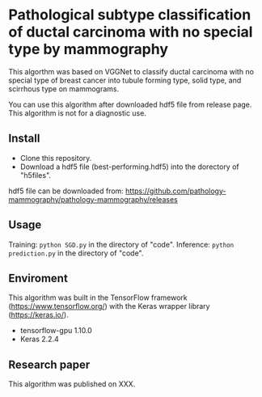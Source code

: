# Pathological subtype classification of ductal carcinoma with no special type by mammography
This algorthm was based on VGGNet to classify ductal carcinoma with no special type of breast cancer into tubule forming type, solid type, and scirrhous type on mammograms.

You can use this algorithm after downloaded hdf5 file from release page.
This algorithm is not for a diagnostic use.

## Install

- Clone this repository.
- Download a hdf5 file (best-performing.hdf5) into the dorectory of "h5files".

hdf5 file can be downloaded from:
https://github.com/pathology-mammography/pathology-mammography/releases


## Usage
Training: `python SGD.py` in the directory of "code". 
Inference: `python prediction.py` in the directory of "code". 

## Enviroment
This algorithm was built in the TensorFlow framework (https://www.tensorflow.org/) with the Keras wrapper library (https://keras.io/).

- tensorflow-gpu 1.10.0
- Keras 2.2.4

## Research paper
This algorithm was published on XXX.
